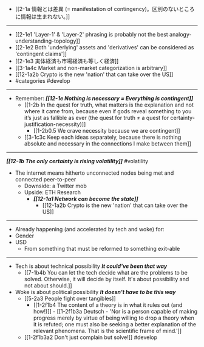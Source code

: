 - [[2-1a 情報とは差異 (= manifestation of contingency)。区別のないところに情報は生まれない。]]
---
- [[2-1e1 'Layer-1' & 'Layer-2' phrasing is probably not the best analogy-understanding-topology]]
- [[2-1e2 Both 'underlying' assets and 'derivatives' can be considered as 'contingent claims']]
- [[2-1e3 実体経済も市場経済も等しく経済]]
- [[3-1a4c Market and non-market categorization is arbitrary]]
- [[12-1a2b Crypto is the new 'nation' that can take over the US]]
- #categories #develop
---
- Remember: ***[[12-1e Nothing is necessary = Everything is contingent]]***
  - [[1-2b In the quest for truth, what matters is the explanation and not where it came from, because even if gods reveal something to you it’s just as fallible as ever (the quest for truth ≠ a quest for certainty-justification-necessity)]]
    - [[1-2b0.5 We crave necessity because we are contingent]]
  - [[3-1c3c Keep each ideas separately, because there is nothing absolute and necessary in the connections I make between them]]
---
***[[12-1b The only certainty is rising volatility]]*** #volatility 
- The internet means hitherto unconnected nodes being met and connected peer-to-peer
  - Downside: a Twitter mob
  - Upside: ETH Research
    - ***[[12-1a1 Network can become the state]]***
      - [[12-1a2b Crypto is the new 'nation' that can take over the US]]
---
- Already happening (and accelerated by tech and woke) for:
- Gender
- USD
  - From something that must be reformed to something exit-able
---
- Tech is about technical possibility
	***It could've been that way***
    - [[7-1b4b You can let the tech decide what are the problems to be solved. Otherwise, it will decide by itself. It's about possibility and not about should.]]
- Woke is about political possibility
	***It doesn't have to be this way***
    - [[5-2a3 People fight over tangibles]]
      - [[1-2f1b4 The content of a theory is in what it rules out (and how!)]]
				- [[1-2f1b3a Deutsch - 'Nor is a person capable of making progress merely by virtue of being willing to drop a theory when it is refuted; one must also be seeking a better explanation of the relevant phenomena. That is the scientific frame of mind.']]
    - [[1-2f1b3a2 Don't just complain but solve!]] #develop
